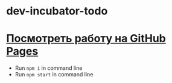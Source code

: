 # dev-incubator-todo

# [Посмотреть работу на GitHub Pages](https://sburnt.github.io/dev-incubator-todo)

- Run `npm i` in command line
- Run `npm start` in command line
